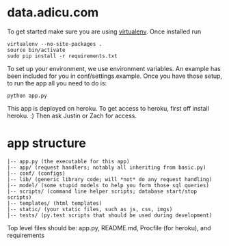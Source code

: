 data.adicu.com
====================

To get started make sure you are using [virtualenv](http://www.virtualenv.org/en/1.9.X/#installation).
Once installed run

    virtualenv --no-site-packages .
    source bin/activate
    sudo pip install -r requirements.txt

To set up your environment, we use environment variables. An example has been
included for you in conf/settings.example. Once you have those setup, to run the
app all you need to do is:

    python app.py

This app is deployed on heroku. To get access to heroku, first off install
heroku. :) Then ask Justin or Zach for access.

# app structure

    |-- app.py (the executable for this app)
    |-- app/ (request handlers; notably all inheriting from basic.py)
    |-- conf/ (configs)
    |-- lib/ (generic library code; will *not* do any request handling)
    |-- model/ (some stupid models to help you form those sql queries)
    |-- scripts/ (command line helper scripts; database start/stop scripts)
    |-- templates/ (html templates)
    |-- static/ (your static files, such as js, css, imgs)
    |-- tests/ (py.test scripts that should be used during development)

Top level files should be: app.py, README.md, Procfile (for heroku), and
requirements
